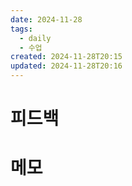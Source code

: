 ```yaml
---
date: 2024-11-28
tags:
  - daily
  - 수업
created: 2024-11-28T20:15
updated: 2024-11-28T20:16
---
```

# 피드백
# 메모
